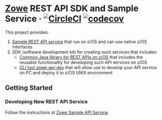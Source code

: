 # [Zowe](https://zowe.org/) REST API SDK and Sample Service &middot; [![CircleCI](https://circleci.com/gh/zowe/sample-spring-boot-api-service.svg?style=shield)](https://circleci.com/gh/zowe/sample-spring-boot-api-service) [![codecov](https://codecov.io/gh/zowe/sample-spring-boot-api-service/branch/master/graph/badge.svg?token=UeytGN5vV5)](https://codecov.io/gh/zowe/sample-spring-boot-api-service)

This project provides:

1. [Sample REST API service](zowe-rest-api-sample-spring/README.md) that run on z/OS and can use native z/OS interfaces
2. SDK (software development kit) for creating such services that includes:
   - [Common Java library for REST APIs on z/OS](zowe-rest-api-commons-spring/README.md) that includes the reusable functionality for developing such API services on z/OS
   - [CLI tool zowe-api-dev](zowe-api-dev/README.md) that will allow use to develop your API service on PC and deploy it to z/OS UNIX environment

## Getting Started

### Developing New REST API Service

Follow the instructions at [Zowe Sample API Service](zowe-rest-api-sample-spring/README.md).
